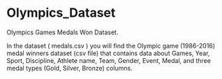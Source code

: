 # Olympics_Dataset
Olympics Games Medals Won Dataset.

In the dataset ( medals.csv ) you will find the Olympic game (1986-2016) medal winners dataset (csv file) that contains data about Games, Year, Sport, Discipline, Athlete name, Team, Gender, Event, Medal, and three medal types (Gold, Silver, Bronze) columns.
